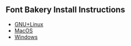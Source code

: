 ## Font Bakery Install Instructions

* [GNU+Linux](https://github.com/googlefonts/fontbakery/blob/master/INSTALL_GNU.md)
* [MacOS](https://github.com/googlefonts/fontbakery/blob/master/INSTALL_MAC.md)
* [Windows](https://github.com/googlefonts/fontbakery/blob/master/INSTALL_WINDOWS.md)
